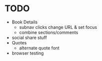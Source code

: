 # TODO

- Book Details
  - subnav clicks change URL & set focus
  - combine sections/comments
- social share stuff
- Quotes
  - alternate quote font
- browser testing
